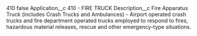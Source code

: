 <?xml version="1.0" encoding="UTF-8"?>
<CustomMetadata xmlns="http://soap.sforce.com/2006/04/metadata" xmlns:xsi="http://www.w3.org/2001/XMLSchema-instance" xmlns:xsd="http://www.w3.org/2001/XMLSchema">
    <label>410</label>
    <protected>false</protected>
    <values>
        <field>Application__c</field>
        <value xsi:type="xsd:string">410 - FIRE TRUCK</value>
    </values>
    <values>
        <field>Description__c</field>
        <value xsi:type="xsd:string">Fire Apparatus Truck (includes Crash Trucks and Ambulances) - Airport operated crash trucks and fire department operated trucks employed to respond to fires, hazardous material releases, rescue and other emergency-type situations.</value>
    </values>
</CustomMetadata>
